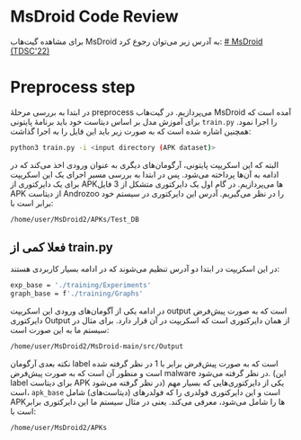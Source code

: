 
# **MsDroid Code Review**
برای مشاهده گیت‌هاب MsDroid به آدرس زیر می‌‌توان رجوع کرد:
[# MsDroid (TDSC'22)](https://github.com/E0HYL/MsDroid)

# Preprocess step
در ابتدا به بررسی مرحلۀ preprocess می‌پردازیم. در گیت‌هاب MsDroid آمده است که برای آموزش مدل بر اساس دیتاست خود باید برنامۀ پایتونی `train.py` را اجرا نمود. همچنین اشاره شده است که به صورت زیر باید این فایل را به اجرا گذاشت:
```Bash
python3 train.py -i <input directory (APK dataset)>
```
البته که این اسکریپت پایتونی، آرگومان‌های دیگری به عنوان ورودی اخذ می‌کند که در ادامه به آن‌ها پرداخته می‌شود. پس در ابتدا به بررسی مسیر اجرای یک این اسکریپت برای یک دایرکتوری از APKها می‌پردازیم. در گام اول یک دایرکتوری متشکل از 3 فایل APK از دیتاست Androzoo را در نظر می‌گیریم. آدرس این دایرکتوری در سیستم خود برابر است با:
```Bash
/home/user/MsDroid2/APKs/Test_DB
```
## فعلا کمی از train.py
در این اسکریپت در ابتدا دو آدرس تنظیم می‌شوند که در ادامه بسیار کاربردی هستند:
```Bash
exp_base = './training/Experiments'
graph_base = f'./training/Graphs'
```
در ادامه یکی از آگومان‌های ورودی این اسکریپت output است که به صورت پیش‌فرض دایرکتوری Output از همان دایرکتوری است که اسکریپت در آن قرار دارد. برای مثال در سیستم ما به این صورت است:
```Bash
/home/user/MsDroid2/MsDroid-main/src/Output
```
نکته بعدی آرگومان label است که به صورت پیش‌فرض برابر با 1 در نظر گرفته شده است و منظور آن است که به صورت پیش‌فرض malware در نظر گرفته می‌شود. (این label برای دیتاست APK در نظر گرفته می‌شود)
یکی از دایرکتوری‌هایی که بسیار مهم است، `apk_base` است و این دایرکتوری فولدری را که فولدرهای (دیتاست‌های) شامل APKها را شامل می‌شود، معرفی می‌کند. یعنی در مثال سیستم ما این دایرکتوری برابر است با:
```Bash
/home/user/MsDroid2/APKs
```
